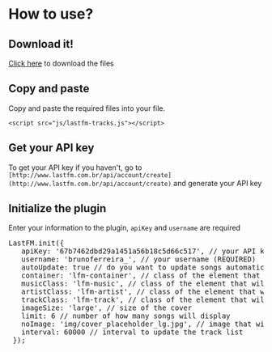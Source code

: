 # How to use?
## Download it!
[Click here](https://github.com/brunoqueiros/lastfm-tracks/archive/master.zip "Download the files") to download the files

## Copy and paste
Copy and paste the required files into your file.

`<script src="js/lastfm-tracks.js"></script>`

## Get your API key
To get your API key if you haven't, go to `[http://www.lastfm.com.br/api/account/create](http://www.lastfm.com.br/api/account/create)` and generate your API key

## Initialize the plugin
Enter your information to the plugin, `apiKey` and `username` are required

<pre>
LastFM.init({
   apiKey: '67b7462dbd29a1451a56b18c5d66c517', // your API key (REQUIRED)
   username: 'brunoferreira_', // your username (REQUIRED)
   autoUpdate: true // do you want to update songs automatically?
   container: 'lfm-container', // class of the element that will contain all the tracks
   musicClass: 'lfm-music', // class of the element that will contain the music
   artistClass: 'lfm-artist', // class of the element that will contain the artist
   trackClass: 'lfm-track', // class of the element that will contain the track
   imageSize: 'large', // size of the cover
   limit: 6 // number of how many songs will display
   noImage: 'img/cover_placeholder_lg.jpg', // image that will be displayed if there is no image of LastFM
   interval: 60000 // interval to update the track list
 });
</pre>
